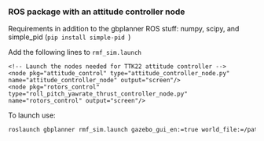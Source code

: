 ### ROS package with an attitude controller node

Requirements in addition to the gbplanner ROS stuff: numpy, scipy, and simple_pid (`pip install simple-pid `)

Add the following lines to `rmf_sim.launch`
``` 
<!-- Launch the nodes needed for TTK22 attitude controller -->
<node pkg="attitude_control" type="attitude_controller_node.py" name="attitude_controller_node" output="screen"/>
<node pkg="rotors_control" type="roll_pitch_yawrate_thrust_controller_node.py" name="rotors_control" output="screen"/>
```

To launch use:
```bash 
roslaunch gbplanner rmf_sim.launch gazebo_gui_en:=true world_file:=/path/to/gbplanner2_ws/src/exploration/gbplanner_ros/planner_gazebo_sim/worlds/virginia_mine.world
```
